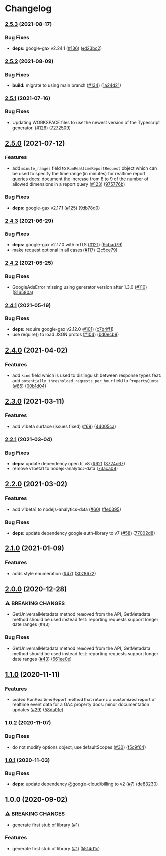 # Changelog

### [2.5.3](https://www.github.com/googleapis/nodejs-analytics-data/compare/v2.5.2...v2.5.3) (2021-08-17)


### Bug Fixes

* **deps:** google-gax v2.24.1 ([#136](https://www.github.com/googleapis/nodejs-analytics-data/issues/136)) ([ed23bc2](https://www.github.com/googleapis/nodejs-analytics-data/commit/ed23bc2d71db3bbcd60a1771f70fd10a10a3da1b))

### [2.5.2](https://www.github.com/googleapis/nodejs-analytics-data/compare/v2.5.1...v2.5.2) (2021-08-09)


### Bug Fixes

* **build:** migrate to using main branch ([#134](https://www.github.com/googleapis/nodejs-analytics-data/issues/134)) ([1a24d21](https://www.github.com/googleapis/nodejs-analytics-data/commit/1a24d2101ea3c15236f7f6ee2cc6fd8327950c43))

### [2.5.1](https://www.github.com/googleapis/nodejs-analytics-data/compare/v2.5.0...v2.5.1) (2021-07-16)


### Bug Fixes

* Updating WORKSPACE files to use the newest version of the Typescript generator. ([#126](https://www.github.com/googleapis/nodejs-analytics-data/issues/126)) ([7272509](https://www.github.com/googleapis/nodejs-analytics-data/commit/72725092f75b90366884f484b305643e6716086f))

## [2.5.0](https://www.github.com/googleapis/nodejs-analytics-data/compare/v2.4.3...v2.5.0) (2021-07-12)


### Features

* add `minute_ranges` field to `RunRealtimeReportRequest` object which can be used to specify the time range (in minutes) for realtime report queries docs: document the increase from 8 to 9 of the number of allowed dimensions in a report query ([#123](https://www.github.com/googleapis/nodejs-analytics-data/issues/123)) ([975776b](https://www.github.com/googleapis/nodejs-analytics-data/commit/975776ba58c5bfe98f53e73fd0af3e00ebd8ab2b))


### Bug Fixes

* **deps:** google-gax v2.17.1 ([#125](https://www.github.com/googleapis/nodejs-analytics-data/issues/125)) ([9db78d0](https://www.github.com/googleapis/nodejs-analytics-data/commit/9db78d0663438c2c887a219e807e24fa90431fe5))

### [2.4.3](https://www.github.com/googleapis/nodejs-analytics-data/compare/v2.4.2...v2.4.3) (2021-06-29)


### Bug Fixes

* **deps:** google-gax v2.17.0 with mTLS ([#121](https://www.github.com/googleapis/nodejs-analytics-data/issues/121)) ([9cbad79](https://www.github.com/googleapis/nodejs-analytics-data/commit/9cbad79ce05892ec18841613557c75fab75aaa36))
* make request optional in all cases ([#117](https://www.github.com/googleapis/nodejs-analytics-data/issues/117)) ([2c5ce79](https://www.github.com/googleapis/nodejs-analytics-data/commit/2c5ce79fb49dbce9e1c4315b8850fa6cbaffe5ce))

### [2.4.2](https://www.github.com/googleapis/nodejs-analytics-data/compare/v2.4.1...v2.4.2) (2021-05-25)


### Bug Fixes

* GoogleAdsError missing using generator version after 1.3.0 ([#110](https://www.github.com/googleapis/nodejs-analytics-data/issues/110)) ([816580a](https://www.github.com/googleapis/nodejs-analytics-data/commit/816580a5446ea45373f514813cf6d81be93c0532))

### [2.4.1](https://www.github.com/googleapis/nodejs-analytics-data/compare/v2.4.0...v2.4.1) (2021-05-19)


### Bug Fixes

* **deps:** require google-gax v2.12.0 ([#101](https://www.github.com/googleapis/nodejs-analytics-data/issues/101)) ([c7b4ff1](https://www.github.com/googleapis/nodejs-analytics-data/commit/c7b4ff1856cbc700098d14fcb86fa11dd31a234b))
* use require() to load JSON protos ([#104](https://www.github.com/googleapis/nodejs-analytics-data/issues/104)) ([bd0ecb9](https://www.github.com/googleapis/nodejs-analytics-data/commit/bd0ecb923ee6ec73c6f60844e5150b22acc91aa4))

## [2.4.0](https://www.github.com/googleapis/nodejs-analytics-data/compare/v2.3.0...v2.4.0) (2021-04-02)


### Features

* add `kind` field which is used to distinguish between response types feat: add `potentially_thresholded_requests_per_hour` field to `PropertyQuota` ([#85](https://www.github.com/googleapis/nodejs-analytics-data/issues/85)) ([00b1d04](https://www.github.com/googleapis/nodejs-analytics-data/commit/00b1d04b34e737d3b68ab9e14fe7949106680ac2))

## [2.3.0](https://www.github.com/googleapis/nodejs-analytics-data/compare/v2.2.1...v2.3.0) (2021-03-11)


### Features

* add v1beta surface (issues fixed) ([#69](https://www.github.com/googleapis/nodejs-analytics-data/issues/69)) ([44005ca](https://www.github.com/googleapis/nodejs-analytics-data/commit/44005cadb55e2e7695205af8977f3966dc53024c))

### [2.2.1](https://www.github.com/googleapis/nodejs-analytics-data/compare/v2.2.0...v2.2.1) (2021-03-04)


### Bug Fixes

* **deps:** update dependency open to v8 ([#62](https://www.github.com/googleapis/nodejs-analytics-data/issues/62)) ([3724c67](https://www.github.com/googleapis/nodejs-analytics-data/commit/3724c676dcfc11684b1ac36f83ec4f64aea8e6f4))
* remove v1beta1 to nodejs-analytics-data ([73aca08](https://www.github.com/googleapis/nodejs-analytics-data/commit/73aca080ac587d15feed541d7b66407dacd2b41c))

## [2.2.0](https://www.github.com/googleapis/nodejs-analytics-data/compare/v2.1.0...v2.2.0) (2021-03-02)


### Features

* add v1beta1 to nodejs-analytics-data ([#60](https://www.github.com/googleapis/nodejs-analytics-data/issues/60)) ([ffe0395](https://www.github.com/googleapis/nodejs-analytics-data/commit/ffe0395c4b1a648e38dbeaa2b47e4588c34eda82))


### Bug Fixes

* **deps:** update dependency google-auth-library to v7 ([#58](https://www.github.com/googleapis/nodejs-analytics-data/issues/58)) ([77002d8](https://www.github.com/googleapis/nodejs-analytics-data/commit/77002d877d4c353864d0a55f1247855e80e42fab))

## [2.1.0](https://www.github.com/googleapis/nodejs-analytics-data/compare/v2.0.0...v2.1.0) (2021-01-09)


### Features

* adds style enumeration ([#47](https://www.github.com/googleapis/nodejs-analytics-data/issues/47)) ([3028672](https://www.github.com/googleapis/nodejs-analytics-data/commit/3028672c3307fc68aea858c5d7f901f606a73a99))

## [2.0.0](https://www.github.com/googleapis/nodejs-analytics-data/compare/v1.1.0...v2.0.0) (2020-12-28)


### ⚠ BREAKING CHANGES

* GetUniversalMetadata method removed from the API, GetMetadata method should be used instead feat: reporting requests support longer date ranges (#43)

### Bug Fixes

* GetUniversalMetadata method removed from the API, GetMetadata method should be used instead feat: reporting requests support longer date ranges ([#43](https://www.github.com/googleapis/nodejs-analytics-data/issues/43)) ([661ee0e](https://www.github.com/googleapis/nodejs-analytics-data/commit/661ee0e27abea9978d09ee06b2d6c259712b351f))

## [1.1.0](https://www.github.com/googleapis/nodejs-analytics-data/compare/v1.0.2...v1.1.0) (2020-11-11)


### Features

* added RunRealtimeReport method that returns a customized report of realtime event data for a GA4 property docs: minor documentation updates ([#29](https://www.github.com/googleapis/nodejs-analytics-data/issues/29)) ([58da0fe](https://www.github.com/googleapis/nodejs-analytics-data/commit/58da0fe05418d91db1bbb698d787d3863266ff30))

### [1.0.2](https://www.github.com/googleapis/nodejs-analytics-data/compare/v1.0.1...v1.0.2) (2020-11-07)


### Bug Fixes

* do not modify options object, use defaultScopes ([#30](https://www.github.com/googleapis/nodejs-analytics-data/issues/30)) ([f5c9f64](https://www.github.com/googleapis/nodejs-analytics-data/commit/f5c9f64b3074a41ba590ce8be9aadd9961c0ab57))

### [1.0.1](https://www.github.com/googleapis/nodejs-analytics-data/compare/v1.0.0...v1.0.1) (2020-11-03)


### Bug Fixes

* **deps:** update dependency @google-cloud/billing to v2 ([#7](https://www.github.com/googleapis/nodejs-analytics-data/issues/7)) ([de83230](https://www.github.com/googleapis/nodejs-analytics-data/commit/de832308358059c3dbd59a4e9b118b5c2a208570))

## 1.0.0 (2020-09-02)


### ⚠ BREAKING CHANGES

* generate first stub of library (#1)

### Features

* generate first stub of library ([#1](https://www.github.com/googleapis/nodejs-analytics-data/issues/1)) ([5514d1c](https://www.github.com/googleapis/nodejs-analytics-data/commit/5514d1cc64de222e29ea6c3e6c3ca6f80bce9eea))
